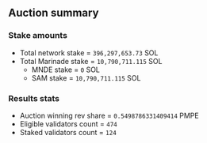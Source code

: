 ## Auction summary

### Stake amounts
- Total network stake = `396,297,653.73` SOL
- Total Marinade stake = `10,790,711.115` SOL
  - MNDE stake = `0` SOL
  - SAM stake = `10,790,711.115` SOL

### Results stats
- Auction winning rev share = `0.5498786331409414` PMPE
- Eligible validators count = `474`
- Staked validators count = `124`
